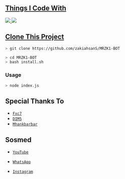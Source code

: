 <p 
</p>
<p align="center">
<a href="https://github.com/zakiahsanS">
</p>

  
## Things I Code With
<p>
    <img
        src="https://img.shields.io/badge/node.js%20-%2343853D.svg?&style=for-the-badge&logo=node.js&logoColor=white" />
    <img
        src="https://img.shields.io/badge/javascript%20-%23323330.svg?&style=for-the-badge&logo=javascript&logoColor=%23F7DF1E" />



## Clone This Project

```bash
> git clone https://github.com/zakiahsanS/MRZK1-BOT
```

```bash
> cd MRZK1-BOT
> bash install.sh
```

### Usage
```bash
> node index.js
```


## Special Thanks To
* [`Fxc7`](https://github.com/Fxc7)
* [`DIM5`](https://github.com/D1M5-DARKBOT)
* [`Mhankbarbar`](https://github.com/MhankBarBar)


## Sosmed
* [`YouTube`](https://youtube.com/channel/c/MikazuMZ)

* [`WhatsApp`](https://wa.me/6283144780782)
* [`Instagram`](https://instagram.com/sanglord_)
